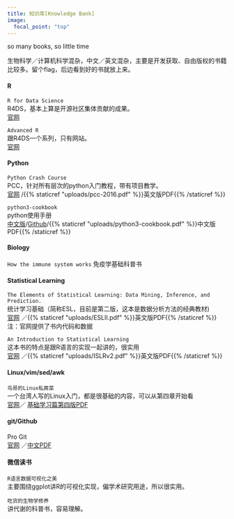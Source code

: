 ```yaml
---
title: 知识库[Knowledge Bank]  
image:
  focal_point: "top"
---
```

so many books, so little time
<!--more-->
生物科学／计算机科学混杂，中文／英文混杂，主要是开发获取、自由版权的书籍比较多。留个flag，后边看到好的书就放上来。
#### R
`R for Data Science`   
R4DS，基本上算是开源社区集体贡献的成果。  
[官网](https://r4ds.had.co.nz/) 

`Advanced R`   
跟R4DS一个系列，只有网站。   
[官网](https://adv-r.hadley.nz/index.html)   


#### Python
`Python Crash Course`   
PCC，针对所有层次的python入门教程，带有项目教学。   
[官网](https://ehmatthes.github.io/pcc/) /{{% staticref "uploads/pcc-2016.pdf" %}}英文版PDF{{% /staticref %}}

`python3-cookbook`   
python使用手册   
[中文版](https://python3-cookbook.readthedocs.io/zh_CN/latest/index.html)/[Github](https://github.com/yidao620c/python3-cookbook)/{{% staticref "uploads/python3-cookbook.pdf" %}}中文版PDF{{% /staticref %}}

#### Biology
`How the immune system works`
免疫学基础科普书

#### Statistical Learning
`The Elements of Statistical Learning: Data Mining, Inference, and Prediction.`   
统计学习基础（简称ESL，目前是第二版，这本是数据分析方法的经典教材)   
[官网](https://www.ebi.ac.uk/metagenomics/) ／{{% staticref "uploads/ESLII.pdf" %}}英文版PDF{{% /staticref %}}   
注：官网提供了书内代码和数据


`An Introduction to Statistical Learning`   
这本书的特点是跟R语言的实现一起讲的，很实用    
[官网](https://www.statlearning.com/) ／{{% staticref "uploads/ISLRv2.pdf" %}}英文版PDF{{% /staticref %}}

#### Linux/vim/sed/awk   
`鸟哥的Linux私房菜`   
一个台湾人写的Linux入门，都是很基础的内容，可以从第四章开始看   
[官网](http://cn.linux.vbird.org/)／ [基础学习篇第四版PDF](static/uploads/vbird-linux-basic-4e.pdf)   

#### git/Github
Pro Git   
[官网](https://dz2904.gitbooks.io/progit2-gitbook/content/) ／[中文PDF](static/uploads/progit-zh-v2.1.1.pdf) 

#### 微信读书
`R语言数据可视化之美`   
主要围绕ggplot讲R的可视化实现，偏学术研究用途，所以很实用。

`吃货的生物学修养`   
讲代谢的科普书，容易理解。


